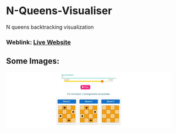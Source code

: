 # N-Queens-Visualiser
N queens backtracking visualization

### Weblink: [Live Website](https://n-queens-visualizers.netlify.app/)

## Some Images:
<img width="450px;" src="https://raw.githubusercontent.com/aaryan-gupta03/N-Queen-Visualizer/main/Demo.jpg"/>
